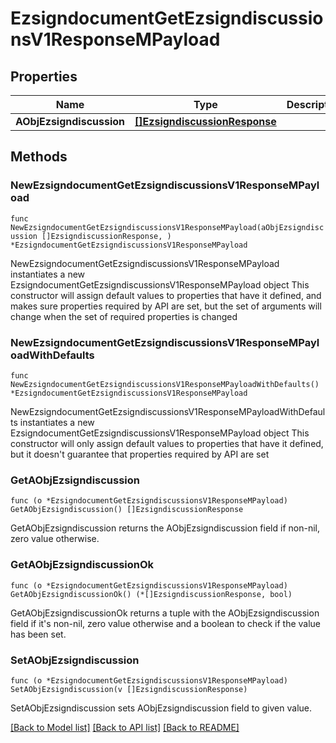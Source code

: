 # EzsigndocumentGetEzsigndiscussionsV1ResponseMPayload

## Properties

Name | Type | Description | Notes
------------ | ------------- | ------------- | -------------
**AObjEzsigndiscussion** | [**[]EzsigndiscussionResponse**](EzsigndiscussionResponse.md) |  | 

## Methods

### NewEzsigndocumentGetEzsigndiscussionsV1ResponseMPayload

`func NewEzsigndocumentGetEzsigndiscussionsV1ResponseMPayload(aObjEzsigndiscussion []EzsigndiscussionResponse, ) *EzsigndocumentGetEzsigndiscussionsV1ResponseMPayload`

NewEzsigndocumentGetEzsigndiscussionsV1ResponseMPayload instantiates a new EzsigndocumentGetEzsigndiscussionsV1ResponseMPayload object
This constructor will assign default values to properties that have it defined,
and makes sure properties required by API are set, but the set of arguments
will change when the set of required properties is changed

### NewEzsigndocumentGetEzsigndiscussionsV1ResponseMPayloadWithDefaults

`func NewEzsigndocumentGetEzsigndiscussionsV1ResponseMPayloadWithDefaults() *EzsigndocumentGetEzsigndiscussionsV1ResponseMPayload`

NewEzsigndocumentGetEzsigndiscussionsV1ResponseMPayloadWithDefaults instantiates a new EzsigndocumentGetEzsigndiscussionsV1ResponseMPayload object
This constructor will only assign default values to properties that have it defined,
but it doesn't guarantee that properties required by API are set

### GetAObjEzsigndiscussion

`func (o *EzsigndocumentGetEzsigndiscussionsV1ResponseMPayload) GetAObjEzsigndiscussion() []EzsigndiscussionResponse`

GetAObjEzsigndiscussion returns the AObjEzsigndiscussion field if non-nil, zero value otherwise.

### GetAObjEzsigndiscussionOk

`func (o *EzsigndocumentGetEzsigndiscussionsV1ResponseMPayload) GetAObjEzsigndiscussionOk() (*[]EzsigndiscussionResponse, bool)`

GetAObjEzsigndiscussionOk returns a tuple with the AObjEzsigndiscussion field if it's non-nil, zero value otherwise
and a boolean to check if the value has been set.

### SetAObjEzsigndiscussion

`func (o *EzsigndocumentGetEzsigndiscussionsV1ResponseMPayload) SetAObjEzsigndiscussion(v []EzsigndiscussionResponse)`

SetAObjEzsigndiscussion sets AObjEzsigndiscussion field to given value.



[[Back to Model list]](../README.md#documentation-for-models) [[Back to API list]](../README.md#documentation-for-api-endpoints) [[Back to README]](../README.md)


